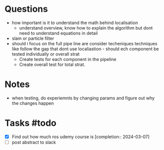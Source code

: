 # Questions

- how important is it to understand the math behind localisation
	- understand overview, know how to explain the algorithm but dont need to understand equations in detail
- slam or particle filter
- should i focus on the full pipe line are consider techeniques techniques like follow the gap that dont use localiastion - should ech component be tested individually or overall strat
	- Create tests for each component in the pipeline
	- Create overall test for total strat. 

# Notes
- when testing, do experiemnts by changing params and figure out why the changes happen

# Tasks #todo 
- [x] Find out how much ros udemy course is  [completion:: 2024-03-07]
- [ ] post abstract to slack
